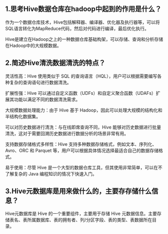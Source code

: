 ## 1.思考Hive数据仓库在hadoop中起到的作用是什么？

作为一个数据仓库技术，Hive包括解释器、编译器、优化器及执行器等，可以将SQL语言转化为MapReduce代码，然后对代码进行编译，最后优化执行。

Hive是建立在Hadoop之上的一种数据仓库基础构架，可以存储、查询和分析存储在Hadoop中的大规模数据。

## 2.简述Hive清洗数据清洗的特点？

灵活性高：Hive 使用类似于 SQL 的查询语言（HQL），用户可以根据需要编写各种复杂的查询语句进行数据清洗。

扩展性强：Hive 可以通过自定义函数（UDFs）和自定义聚合函数（UDAFs）扩展其功能以满足不同的数据清洗需求。

大规模数据处理能力：由于 Hive 基于 Hadoop，因此可以处理大规模的结构化和半结构化数据集。

可以对历史数据进行清洗：与在线即席查询不同，Hive 能够对历史数据进行批量清洗，这对于需要回溯历史数据进行数据分析的场景非常有用。

支持数据存储格式多样性：Hive 支持多种数据存储格式，例如文本、序列化、Avro、ORC 和 Parquet 等，用户可以根据具体情况选择最适合自己的数据存储格式。

易于使用：尽管 Hive 是一个大型的数据仓库工具，但其使用非常简单，可以在不了解复杂的 Java 编程知识的情况下快速入门。

## 3.Hive元数据库是用来做什么的，主要存存储什么信息？

Hive元数据库是 Hive 的一个重要组件，主要用于存储 Hive 元数据信息。主要存储表名、表所属数据库、表的拥有者、列/分区字段、表的类型、表数据所在目录。